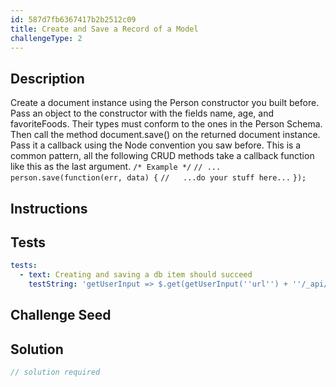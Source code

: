 ```yaml
---
id: 587d7fb6367417b2b2512c09
title: Create and Save a Record of a Model
challengeType: 2
---
```


## Description

<section id='description'>
Create a document instance using the Person constructor you built before. Pass an object to the constructor with the fields name, age, and favoriteFoods. Their types must conform to the ones in the Person Schema. Then call the method document.save() on the returned document instance. Pass it a callback using the Node convention you saw before. This is a common pattern, all the following CRUD methods take a callback function like this as the last argument.
<code>/* Example */</code>
<code>// ...</code>
<code>person.save(function(err, data) {</code>
<code>//   ...do your stuff here...</code>
<code>});</code>
</section>

## Instructions

<section id='instructions'>

</section>

## Tests

<section id='tests'>

```yml
tests:
  - text: Creating and saving a db item should succeed
    testString: 'getUserInput => $.get(getUserInput(''url'') + ''/_api/create-and-save-person'').then(data => { assert.isString(data.name, ''"item.name" should be a String''); assert.isNumber(data.age, ''28'', ''"item.age" should be a Number''); assert.isArray(data.favoriteFoods, ''"item.favoriteFoods" should be an Array''); assert.equal(data.__v, 0, ''The db item should be not previously edited''); }, xhr => { throw new Error(xhr.responseText); })'
```

</section>

## Challenge Seed

<section id='challengeSeed'>

</section>

## Solution

<section id='solution'>

```js
// solution required
```

</section>

